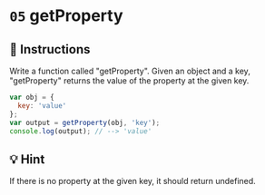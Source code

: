 # `05` getProperty

## 📝 Instructions 

Write a function called "getProperty".
Given an object and a key, "getProperty" returns the value of the property at the given key. 

```Javascript
var obj = {
  key: 'value'
};
var output = getProperty(obj, 'key');
console.log(output); // --> 'value'
```

## 💡 Hint

If there is no property at the given key, it should return undefined.